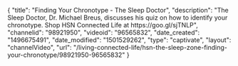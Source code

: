 {
    "title": "Finding Your Chronotype - The Sleep Doctor",
    "description": "The Sleep Doctor, Dr. Michael Breus, discusses his quiz on how to identify your chronotype. Shop HSN Connected Life at https:\/\/goo.gl\/sjTNLP",
    "channelid": "98921950",
    "videoid": "96565832",
    "date_created": "1496675491",
    "date_modified": "1501529262",
    "type": "captivate",
    "layout": "channelVideo",
    "url": "\/living-connected-life\/hsn-the-sleep-zone-finding-your-chronotype\/98921950-96565832"
}